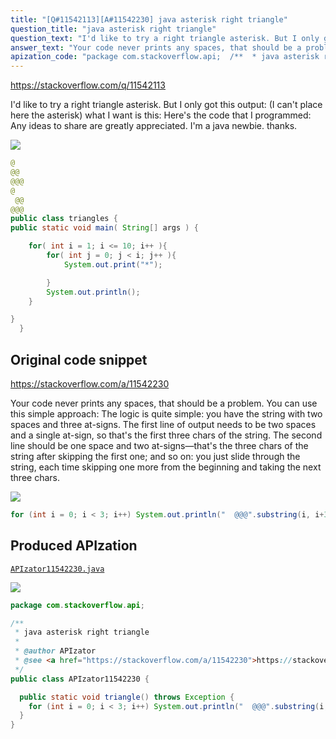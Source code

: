 ```yaml
---
title: "[Q#11542113][A#11542230] java asterisk right triangle"
question_title: "java asterisk right triangle"
question_text: "I'd like to try a right triangle asterisk. But I only got this  output: (I can't place here the asterisk) what I want is this: Here's the code that I programmed: Any ideas to share are greatly appreciated. I'm a java newbie. thanks."
answer_text: "Your code never prints any spaces, that should be a problem. You can use this simple approach: The logic is quite simple: you have the string with two spaces and three at-signs. The first line of output needs to be two spaces and a single at-sign, so that's the first three chars of the string. The second line should be one space and two at-signs—that's the three chars of the string after skipping the first one; and so on: you just slide through the string, each time skipping one more from the beginning and taking the next three chars."
apization_code: "package com.stackoverflow.api;  /**  * java asterisk right triangle  *  * @author APIzator  * @see <a href=\"https://stackoverflow.com/a/11542230\">https://stackoverflow.com/a/11542230</a>  */ public class APIzator11542230 {    public static void triangle() throws Exception {     for (int i = 0; i < 3; i++) System.out.println(\"  @@@\".substring(i, i + 3));   } }"
---
```


https://stackoverflow.com/q/11542113

I&#x27;d like to try a right triangle asterisk. But I only got this 
output: (I can&#x27;t place here the asterisk)
what I want is this:
Here&#x27;s the code that I programmed:
Any ideas to share are greatly appreciated. I&#x27;m a java newbie. thanks.


<div class="code-logo"><img src="/stackoverflow.png" /></div>

```java
@ 
@@
@@@
@
 @@
@@@
public class triangles {
public static void main( String[] args ) {

    for( int i = 1; i <= 10; i++ ){
        for( int j = 0; j < i; j++ ){
            System.out.print("*");

        }
        System.out.println();
    }

}
  }
```


## Original code snippet

https://stackoverflow.com/a/11542230

Your code never prints any spaces, that should be a problem.
You can use this simple approach:
The logic is quite simple: you have the string with two spaces and three at-signs. The first line of output needs to be two spaces and a single at-sign, so that&#x27;s the first three chars of the string. The second line should be one space and two at-signs—that&#x27;s the three chars of the string after skipping the first one; and so on: you just slide through the string, each time skipping one more from the beginning and taking the next three chars.

<div class="code-logo"><img src="/stackoverflow.png" /></div>

```java
for (int i = 0; i < 3; i++) System.out.println("  @@@".substring(i, i+3));
```

## Produced APIzation

[`APIzator11542230.java`](https://github.com/blind-papers/apization-temp-data/raw/main/search/APIzator11542230.java)

<div class="code-logo"><img src="/apizator.png" /></div>

```java
package com.stackoverflow.api;

/**
 * java asterisk right triangle
 *
 * @author APIzator
 * @see <a href="https://stackoverflow.com/a/11542230">https://stackoverflow.com/a/11542230</a>
 */
public class APIzator11542230 {

  public static void triangle() throws Exception {
    for (int i = 0; i < 3; i++) System.out.println("  @@@".substring(i, i + 3));
  }
}

```